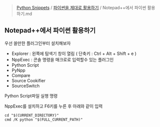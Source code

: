 > [Python Snippets](../README.md) / [파이썬을 제대로 활용하기](README.md) / Notepad++에서 파이썬 활용하기.md
## Notepad++에서 파이썬 활용하기
우선 쓸만한 플러그인부터 설치해보자



- Explorer : 왼쪽에 탐색기 창이 열림 ( 단축키 : Ctrl + Alt + Shift + e )
- NppExec : 콘솔 명령을 매크로로 입력할수 있는 플러그인
- Python Script
- PyNpp
- Compare
- Source Cookifier
- SourceSwitch


Python Script파일 실행 명령

NppExec를 설치하고 F6키를 누른 후 아래와 같이 입력

    cd "$(CURRENT_DIRECTORY)"
    cmd /K python "$(FULL_CURRENT_PATH)"
